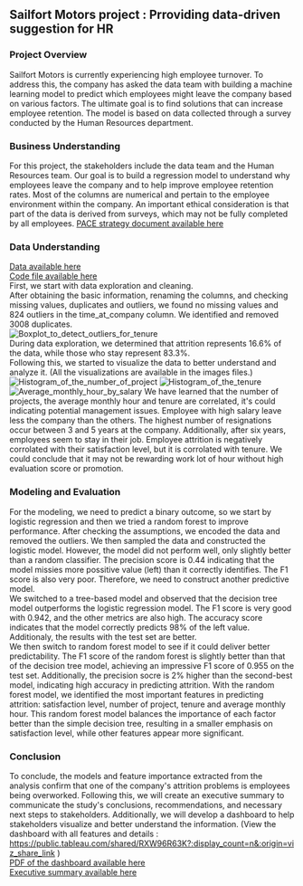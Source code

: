 ## Sailfort Motors project : Prroviding data-driven suggestion for HR
### Project Overview
Sailfort Motors is currently experiencing high employee turnover. To address this, the company has asked the data team with building a machine learning model to predict which employees might leave the company based on various factors. The ultimate goal is to find solutions that can increase employee retention. The model is based on data collected through a survey conducted by the Human Resources department.  
### Business Understanding
For this project, the stakeholders include the data team and the Human Resources team. Our goal is to build a regression model to understand why employees leave the company and to help improve employee retention rates. Most of the columns are numerical and pertain to the employee environment within the company. An important ethical consideration is that part of the data is derived from surveys, which may not be fully completed by all employees. 
[PACE strategy document available here](https://github.com/LaRaison18/Portfolio/blob/35d6378d18cd05e261e9d10210e30a601b331f0a/sailfort_motors/Sailfort%20motors%20PACE%20strategy%20document.pdf)   
### Data Understanding
[Data available here](https://github.com/LaRaison18/Portfolio/blob/35d6378d18cd05e261e9d10210e30a601b331f0a/sailfort_motors/HR_capstone_dataset.csv)  
[Code file available here](https://github.com/LaRaison18/Portfolio/blob/35d6378d18cd05e261e9d10210e30a601b331f0a/sailfort_motors/Salifort%20Motors%20project%20lab.ipynb)  
First, we start with data exploration and cleaning.  
After obtaining the basic information, renaming the columns, and checking missing values, duplicates and outliers, we found no missing values and 824 outliers in the time_at_company column. We identified and removed 3008 duplicates.  
![Boxplot_to_detect_outliers_for_tenure](https://github.com/user-attachments/assets/054b2a75-dabd-41b5-96ea-8d2e0198c920)  
During data exploration, we determined that attrition represents 16.6% of the data, while those who stay represent 83.3%.  
Following this, we started to visualize the data to better understand and analyze it. (All the visualizations are available in the images files.)  
![Histogram_of_the_number_of_project](https://github.com/user-attachments/assets/52d10822-6329-4b56-8885-6c9a7a705216)
![Histogram_of_the_tenure](https://github.com/user-attachments/assets/a57dcf44-7699-4594-a536-39b0287ca6e4)
![Average_monthly_hour_by_salary](https://github.com/user-attachments/assets/76ffc00a-866d-459d-8a97-91ed75e08dad)
We have learned that the number of projects, the average monthly hour and tenure are correlated, it's could indicating potential management issues. Employee with high salary leave less the company than the others. The highest number of resignations occur between 3 and 5 years at the company. Additionally, after six years, employees seem to stay in their job. Employee attrition is negatively corrolated with their satisfaction level, but it is corrolated with tenure. We could conclude that it may not be rewarding work lot of hour without high evaluation score or promotion.  
### Modeling and Evaluation
For the modeling, we need to predict a binary outcome, so we start by logistic regression and then we tried a random forest to improve performance. After checking the assumptions, we encoded the data and removed the outliers. We then sampled the data and constructed the logistic model. However, the model did not perform well, only slightly better than a random classifier. The precision score is 0.44 indicating that the model missies more possitive value (left) than it correctly identifies. The F1 score is also very poor. Therefore, we need to construct another predictive model.  
We switched to a tree-based model and observed that the decision tree model outperforms the logistic regression model. The F1 score is very good with 0.942, and the other metrics are also high. The accuracy score indicates that the model correctly predicts 98% of the left value. Additionaly, the results with the test set are better.   
We then switch to random forest model to see if it could deliver better predictability. The F1 score of the random forest is slightly better than that of the decision tree model, achieving an impressive F1 score of 0.955 on the test set. Additionally, the precision socre is 2% higher than the second-best model, indicating high accuracy in predicting attrition. With the random forest model, we identified the most important features in predicting attrition: satisfaction level, number of project, tenure and average monthly hour. This random forest model balances the importance of each factor better than the simple decision tree, resulting in a smaller emphasis on satisfaction level, while other features appear more significant.  
### Conclusion
To conclude, the models and feature importance extracted from the analysis confirm that one of the company's attrition problems is employees being overworked. Following this, we will create an executive summary to communicate the study's conclusions, recommendations, and necessary next steps to stakeholders. Additionally, we will develop a dashboard to help stakeholders visualize and better understand the information. (View the dashboard with all features and details : https://public.tableau.com/shared/RXW96R63K?:display_count=n&:origin=viz_share_link )  
[PDF of the dashboard available here](https://github.com/LaRaison18/Portfolio/blob/35d6378d18cd05e261e9d10210e30a601b331f0a/sailfort_motors/Sailfort%20Motors%20Project_%20Attrition%20Insights%20and%20Trends-Dashboard.pdf)  
[Executive summary available here](https://github.com/LaRaison18/Portfolio/blob/35d6378d18cd05e261e9d10210e30a601b331f0a/sailfort_motors/Sailfort%20executive%20summy.pdf)

